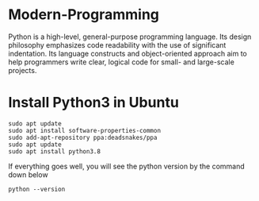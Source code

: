 # Modern-Programming


Python is a high-level, general-purpose programming language. Its design philosophy emphasizes code readability with the use of significant indentation. Its language constructs and object-oriented approach aim to help programmers write clear, logical code for small- and large-scale projects.


# Install Python3 in Ubuntu

```
sudo apt update
sudo apt install software-properties-common
sudo add-apt-repository ppa:deadsnakes/ppa
sudo apt update
sudo apt install python3.8
```

If everything goes well, you will see the python version by the command down below

```
python --version
```
